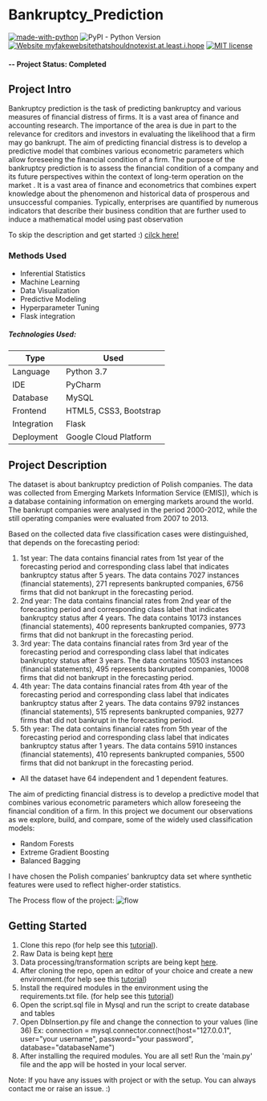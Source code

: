 # Bankruptcy_Prediction

[![made-with-python](https://img.shields.io/badge/Made%20with-Python-1f425f.svg)](https://www.python.org/)
![PyPI - Python Version](https://img.shields.io/pypi/pyversions/flask)
[![Website myfakewebsitethatshouldnotexist.at.least.i.hope](https://img.shields.io/website-up-down-green-red/http/myfakewebsitethatshouldnotexist.at.least.i.hope.svg)](https://www.google.com/url?q=https%3A%2F%2Fta-restaurant-ratings.el.r.appspot.com)
[![MIT license](https://img.shields.io/badge/License-MIT-blue.svg)](https://lbesson.mit-license.org/)


#### -- Project Status: Completed

## Project Intro

Bankruptcy prediction is the task of predicting bankruptcy and various measures of financial distress of firms. It is a vast area of finance and accounting research. The importance of the area is due in part to the relevance for creditors and investors in evaluating the likelihood that a firm may go bankrupt. The aim of predicting financial distress is to develop a predictive model that combines various econometric parameters which allow foreseeing the financial condition of a firm. The purpose of the bankruptcy prediction is to assess the financial condition of a company and its future perspectives within the context of long-term operation on the market . It is a vast area of finance and econometrics that combines expert knowledge about the phenomenon and historical data of prosperous and unsuccessful companies. Typically, enterprises are quantified by numerous indicators that describe their business condition that are further used to induce a mathematical model using past observation


To skip the description and get started :) [cilck here!](https://github.com/Vaishnavi-ambati/Bankruptcy_Prediction/blob/master/README.md#getting-started)

### Methods Used
* Inferential Statistics
* Machine Learning
* Data Visualization
* Predictive Modeling
* Hyperparameter Tuning
* Flask integration

##### Technologies Used:
Type | Used
--- | --- 
Language | Python 3.7
IDE |	PyCharm
Database	|MySQL
Frontend	| HTML5, CSS3, Bootstrap
Integration	| Flask
Deployment |	Google Cloud Platform


## Project Description

The dataset is about bankruptcy prediction of Polish companies. The data was collected from Emerging Markets Information Service (EMIS]), which is a database containing information on emerging markets around the world. The bankrupt companies were analysed in the period 2000-2012, while the still operating companies were evaluated from 2007 to 2013.

Based on the collected data five classification cases were distinguished, that depends on the forecasting period:
1. 1st year: The data contains financial rates from 1st year of the forecasting period and corresponding class label that indicates bankruptcy status after 5 years. The data contains 7027 instances (financial statements), 271 represents bankrupted companies, 6756 firms that did not bankrupt in the forecasting period.
2. 2nd year: The data contains financial rates from 2nd year of the forecasting period and corresponding class label that indicates bankruptcy status after 4 years. The data contains 10173 instances (financial statements), 400 represents bankrupted companies, 9773 firms that did not bankrupt in the forecasting period.
3. 3rd year: The data contains financial rates from 3rd year of the forecasting period and corresponding class label that indicates bankruptcy status after 3 years. The data contains 10503 instances (financial statements), 495 represents bankrupted companies, 10008 firms that did not bankrupt in the forecasting period.
4. 4th year: The data contains financial rates from 4th year of the forecasting period and corresponding class label that indicates bankruptcy status after 2 years. The data contains 9792 instances (financial statements), 515 represents bankrupted companies, 9277 firms that did not bankrupt in the forecasting period.
5. 5th year: The data contains financial rates from 5th year of the forecasting period and corresponding class label that indicates bankruptcy status after 1 years.
The data contains 5910 instances (financial statements), 410 represents bankrupted companies, 5500 firms that did not bankrupt in the forecasting period.

* All the dataset have 64 independent and 1 dependent features.

The aim of predicting financial distress is to develop a predictive model that combines various econometric parameters which allow foreseeing the financial condition of a firm. In this project we document our observations as we explore, build, and compare, some of the widely used classification models:

* Random Forests
* Extreme Gradient Boosting
* Balanced Bagging

I have chosen the Polish companies’ bankruptcy data set where synthetic features were used to reflect higher-order statistics.
 

The Process flow of the project:
![flow](https://user-images.githubusercontent.com/50202237/84906666-e088c500-b0cf-11ea-99eb-8ae5e366254e.png)


## Getting Started

1. Clone this repo (for help see this [tutorial](https://help.github.com/articles/cloning-a-repository/)).
2. Raw Data is being kept [here](https://github.com/Vaishnavi-ambati/Bankruptcy_Prediction/tree/master/Data)
3. Data processing/transformation scripts are being kept [here](https://github.com/Vaishnavi-ambati/Bankruptcy_Prediction/tree/master/Modules).
4. After cloning the repo, open an editor of your choice and create a new environment.(for help see this [tutorial](https://realpython.com/lessons/creating-virtual-environment/))
5. Install the required modules in the environment using the requirements.txt file. (for help see this [tutorial](https://note.nkmk.me/en/python-pip-install-requirements/))
6. Open the script.sql file in Mysql and run the script to create database and tables
7. Open DbInsertion.py file and change the connection to your values (line 36)
   Ex: connection = mysql.connector.connect(host="127.0.0.1", user="your username", password="your password",
                                                 database="databaseName")
8. After installing the required modules. You are all set! Run the 'main.py' file and the app will be hosted in your local server.

Note: If you have any issues with project or with the setup. You can always contact me or raise an issue. :)
